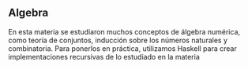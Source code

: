 ## Algebra

En esta materia se estudiaron muchos conceptos de álgebra numérica, como teoría de conjuntos, inducción sobre los números naturales y combinatoria. Para ponerlos en práctica, utilizamos Haskell para crear implementaciones recursivas de lo estudiado en la materia




